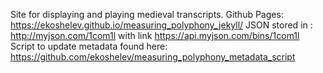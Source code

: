 Site for displaying and playing medieval transcripts.
Github Pages:
https://ekoshelev.github.io/measuring_polyphony_jekyll/
JSON stored in : http://myjson.com/1com1l with link https://api.myjson.com/bins/1com1l
Script to update metadata found here:
https://github.com/ekoshelev/measuring_polyphony_metadata_script
